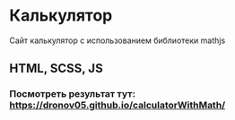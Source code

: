 # Калькулятор
Сайт калькулятор с использованием библиотеки mathjs
## HTML, SCSS, JS
### Посмотреть результат тут: https://dronov05.github.io/calculatorWithMath/
